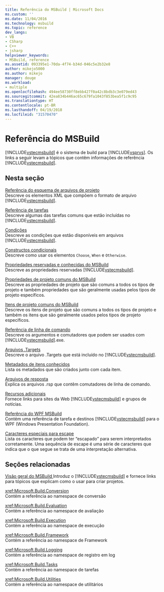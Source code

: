 ```yaml
---
title: Referência do MSBuild | Microsoft Docs
ms.custom: ''
ms.date: 11/04/2016
ms.technology: msbuild
ms.topic: reference
dev_langs:
- VB
- CSharp
- C++
- jsharp
helpviewer_keywords:
- MSBuild, reference
ms.assetid: 093395e1-70da-4f74-b34d-046c5e2b32e8
author: mikejo5000
ms.author: mikejo
manager: douge
ms.workload:
- multiple
ms.openlocfilehash: 494ee58730ff8ebb427f0a42c8bdb3c3e079ed43
ms.sourcegitcommit: 42ea834b446ac65c679fa1043f853bea5f1c9c95
ms.translationtype: HT
ms.contentlocale: pt-BR
ms.lasthandoff: 04/19/2018
ms.locfileid: "31570470"
---
```

# <a name="msbuild-reference"></a>Referência do MSBuild
[!INCLUDE[vstecmsbuild](../extensibility/internals/includes/vstecmsbuild_md.md)] é o sistema de build para [!INCLUDE[vsprvs](../code-quality/includes/vsprvs_md.md)]. Os links a seguir levam a tópicos que contêm informações de referência [!INCLUDE[vstecmsbuild](../extensibility/internals/includes/vstecmsbuild_md.md)].  
  
## <a name="in-this-section"></a>Nesta seção  
 [Referência do esquema de arquivos de projeto](../msbuild/msbuild-project-file-schema-reference.md)  
 Descreve os elementos XML que compõem o formato de arquivo [!INCLUDE[vstecmsbuild](../extensibility/internals/includes/vstecmsbuild_md.md)].  
  
 [Referência de tarefas](../msbuild/msbuild-task-reference.md)  
 Descreve algumas das tarefas comuns que estão incluídas no [!INCLUDE[vstecmsbuild](../extensibility/internals/includes/vstecmsbuild_md.md)].  
  
 [Condições](../msbuild/msbuild-conditions.md)  
 Descreve as condições que estão disponíveis em arquivos [!INCLUDE[vstecmsbuild](../extensibility/internals/includes/vstecmsbuild_md.md)].  
  
 [Constructos condicionais](../msbuild/msbuild-conditional-constructs.md)  
 Descreve como usar os elementos `Choose`, `When` e `Otherwise`.  
  
 [Propriedades reservadas e conhecidas do MSBuild](../msbuild/msbuild-reserved-and-well-known-properties.md)  
 Descreve as propriedades reservadas [!INCLUDE[vstecmsbuild](../extensibility/internals/includes/vstecmsbuild_md.md)].  
  
 [Propriedades de projeto comuns do MSBuild](../msbuild/common-msbuild-project-properties.md)  
 Descreve as propriedades de projeto que são comuns a todos os tipos de projeto e também propriedades que são geralmente usadas pelos tipos de projeto específicos.  
  
 [Itens de projeto comuns do MSBuild](../msbuild/common-msbuild-project-items.md)  
 Descreve os itens de projeto que são comuns a todos os tipos de projeto e também os itens que são geralmente usados pelos tipos de projeto específicos.  
  
 [Referência de linha de comando](../msbuild/msbuild-command-line-reference.md)  
 Descreve os argumentos e comutadores que podem ser usados com [!INCLUDE[vstecmsbuild](../extensibility/internals/includes/vstecmsbuild_md.md)].exe.  
  
 [Arquivos .Targets](../msbuild/msbuild-dot-targets-files.md)  
 Descreve o arquivo .Targets que está incluído no [!INCLUDE[vstecmsbuild](../extensibility/internals/includes/vstecmsbuild_md.md)].  
  
 [Metadados de itens conhecidos](../msbuild/msbuild-well-known-item-metadata.md)  
 Lista os metadados que são criados junto com cada item.  
  
 [Arquivos de resposta](../msbuild/msbuild-response-files.md)  
 Explica os arquivos .rsp que contêm comutadores de linha de comando.  
  
 [Recursos adicionais](../msbuild/additional-resources-for-msbuild.md)  
 Fornece links para sites da Web [!INCLUDE[vstecmsbuild](../extensibility/internals/includes/vstecmsbuild_md.md)] e grupos de notícias.  
  
 [Referência do WPF MSBuild](../msbuild/wpf-msbuild-reference.md)  
 Contém uma referência de tarefa e destinos [!INCLUDE[vstecmsbuild](../extensibility/internals/includes/vstecmsbuild_md.md)] para o WPF (Windows Presentation Foundation).  
  
 [Caracteres especiais para escape](../msbuild/special-characters-to-escape.md)  
 Lista os caracteres que podem ter “escapado” para serem interpretados corretamente. Uma sequência de escape é uma série de caracteres que indica que o que segue se trata de uma interpretação alternativa.  
  
## <a name="related-sections"></a>Seções relacionadas  
 [Visão geral do MSBuild ](../msbuild/msbuild.md) Introduz o [!INCLUDE[vstecmsbuild](../extensibility/internals/includes/vstecmsbuild_md.md)] e fornece links para tópicos que explicam como o usar para criar projetos.  
  
 <xref:Microsoft.Build.Conversion>  
 Contém a referência ao namespace de conversão  
  
 <xref:Microsoft.Build.Evaluation>  
 Contém a referência ao namespace de avaliação  
  
 <xref:Microsoft.Build.Execution>  
 Contém a referência ao namespace de execução  
  
 <xref:Microsoft.Build.Framework>  
 Contém a referência ao namespace de Framework  
  
 <xref:Microsoft.Build.Logging>  
 Contém a referência ao namespace de registro em log  
  
 <xref:Microsoft.Build.Tasks>  
 Contém a referência ao namespace de tarefas  
  
 <xref:Microsoft.Build.Utilities>  
 Contém a referência ao namespace de utilitários